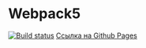 # Webpack5

[![Build status](https://ci.appveyor.com/api/projects/status/eh3a0nas2iaou45e?svg=true)](https://ci.appveyor.com/project/SergeyBildanov/unit-test2)
[Ссылка на Github Pages](https://webpack.js.org/guides/)
